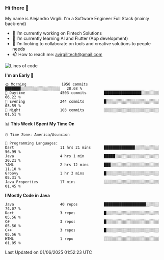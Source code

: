### Hi there 👋

My name is Alejandro Virgili. I'm a Software Engineer Full Stack (mainly back-end)


- 🔭 I’m currently working on Fintech Solutions
- 🌱 I’m currently learning AI and Flutter (App development)
- 👯 I’m looking to collaborate on tools and creative solutions to people needs
- 📫 How to reach me: avirgilitech@gmail.com
  
<!--START_SECTION:waka-->
![Lines of code](https://img.shields.io/badge/From%20Hello%20World%20I%27ve%20Written-779.6%20thousand%20lines%20of%20code-blue)

**I'm an Early 🐤** 

```text
🌞 Morning                1950 commits        ███████░░░░░░░░░░░░░░░░░░   28.68 % 
🌆 Daytime                4503 commits        █████████████████░░░░░░░░   66.22 % 
🌃 Evening                244 commits         █░░░░░░░░░░░░░░░░░░░░░░░░   03.59 % 
🌙 Night                  103 commits         ░░░░░░░░░░░░░░░░░░░░░░░░░   01.51 % 
```


📊 **This Week I Spent My Time On** 

```text
🕑︎ Time Zone: America/Asuncion

💬 Programming Languages: 
Dart                     11 hrs 21 mins      ██████████████░░░░░░░░░░░   56.99 % 
Java                     4 hrs 1 min         █████░░░░░░░░░░░░░░░░░░░░   20.21 % 
YAML                     2 hrs 12 mins       ███░░░░░░░░░░░░░░░░░░░░░░   11.10 % 
Groovy                   1 hr 3 mins         █░░░░░░░░░░░░░░░░░░░░░░░░   05.31 % 
Java Properties          17 mins             ░░░░░░░░░░░░░░░░░░░░░░░░░   01.45 % 
```

**I Mostly Code in Java** 

```text
Java                     40 repos            ███████████████████░░░░░░   74.07 % 
Dart                     3 repos             █░░░░░░░░░░░░░░░░░░░░░░░░   05.56 % 
C#                       3 repos             █░░░░░░░░░░░░░░░░░░░░░░░░   05.56 % 
C++                      3 repos             █░░░░░░░░░░░░░░░░░░░░░░░░   05.56 % 
HTML                     1 repo              ░░░░░░░░░░░░░░░░░░░░░░░░░   01.85 % 
```




 Last Updated on 01/06/2025 01:52:23 UTC
<!--END_SECTION:waka-->
